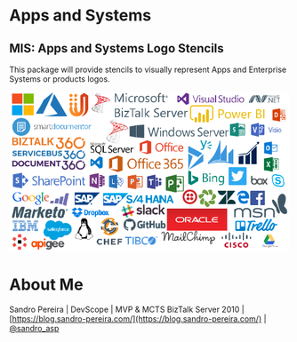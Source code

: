 # Apps and Systems

## MIS: Apps and Systems Logo Stencils
This package will provide stencils to visually represent Apps and Enterprise Systems or products logos.

![MIS: Apps and System Logos Stencils](../media/MIS-Apps-and-Systems-Logo-Stencils.png)

# About Me
Sandro Pereira | DevScope | MVP & MCTS BizTalk Server 2010 | [https://blog.sandro-pereira.com/](https://blog.sandro-pereira.com/) | [@sandro_asp](https://twitter.com/sandro_asp)
